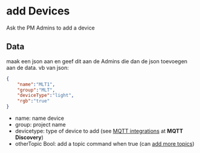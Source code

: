 # add Devices
Ask the PM Admins to add a device
## Data
maak een json aan en geef dit aan de Admins die dan de json toevoegen aan de data.
vb van json:
```json
{
    "name":"MLT1",
    "group":"MLT",
    "deviceType":"light",
    "rgb":"true"
}
```
 - name: name device
 - group: project name
 - devicetype: type of device to add (see [MQTT integrations](https://www.home-assistant.io/integrations/MQTT/) at **MQTT Discovery**)
 - otherTopic Bool: add a topic command when true (can [add more topics](#topics))
